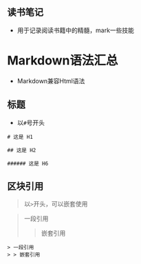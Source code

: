 ## 读书笔记
- 用于记录阅读书籍中的精髓，mark一些技能

# Markdown语法汇总

* Markdown兼容Html语法

## 标题
* 以`#`号开头
```
# 这是 H1

## 这是 H2

###### 这是 H6
```

## 区块引用
> 以`>`开头，可以嵌套使用

> 一段引用
> > 嵌套引用
```
> 一段引用
> > 嵌套引用
```